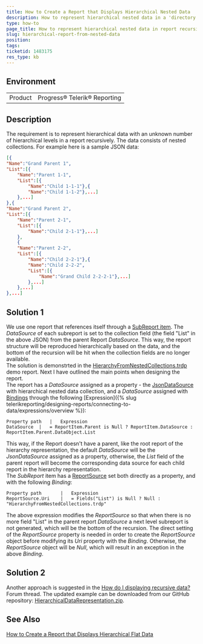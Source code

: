 ```yaml
---
title: How to Create a Report that Displays Hierarchical Nested Data
description: How to represent hierarchical nested data in a 'directory tree'-like report
type: how-to
page_title: How to represent hierarchical nested data in report recursively
slug: hierarchical-report-from-nested-data
position: 
tags: 
ticketid: 1483175
res_type: kb
---
```


## Environment
<table>
	<tbody>
		<tr>
			<td>Product</td>
			<td>Progress® Telerik® Reporting</td>
		</tr>
	</tbody>
</table>


## Description
The requirement is to represent hierarchical data with an unknown number of hierarchical levels in a report recursively. The data consists of nested collections. 
For example here is a sample JSON data:  
```JSON
[{
"Name":"Grand Parent 1",
"List":[{
	"Name":"Parent 1-1",
	"List":[{
		"Name":"Child 1-1-1"},{
		"Name":"Child 1-1-2"},...]
	},...]
},{
"Name":"Grand Parent 2",
"List":[{
	"Name":"Parent 2-1",
	"List":[{
		"Name":"Child 2-1-1"},...]
	},
	{
	"Name":"Parent 2-2",
	"List":[{
		"Name":"Child 2-2-1"},{
		"Name":"Child 2-2-2",
		"List":[{
			"Name":"Grand Child 2-2-2-1"},...]
		},...]
	},...]
},...]
```

## Solution 1
We use one report that references itself through a [SubReport item](../report-items-sub-report). The _DataSource_ of each subreport is set to the collection field 
(the field "List" in the above JSON) from the parent Report _DataSource_. This way, the report structure will be reproduced hierarchically based on the data, and the bottom 
of the recursion will be hit when the collection fields are no longer available.  
The solution is demonstrted in the [HierarchyFromNestedCollections.trdp](https://github.com/telerik/reporting-samples/blob/master/HierarchyFromNestedCollections.trdp) demo 
report. Next I have outlined the main points when designing the report.  
The report has a _DataSource_ assigned as a property - the [JsonDataSource](../jsondatasource-component) with hierarchical nested data collection, and a _DataSource_ assigned 
with [Bindings](../expressions-bindings) through the following [Expression]({% slug telerikreporting/designing-reports/connecting-to-data/expressions/overview %}):  
```
Property path	|	Expression
DataSource	|	= ReportItem.Parent is Null ? ReportItem.DataSource : ReportItem.Parent.DataObject.List
```
This way, if the Report doesn't have a parent, like the root report of the hierarchy representation, the default _DataSource_ will be the _JsonDataSource_ assigned as a property, otherwise, the _List_ field of the parent report will become the corresponding data source for each child report in the hierarchy representation.  
The _SubReport_ item has a [ReportSource](../report-sources-subreport) set both directly as a property, and with the following _Binding_:
```
Property path		|	Expression
ReportSource.Uri	|	= Fields("List") is Null ? Null : "HierarchyFromNestedCollections.trdp"
```
The above expression modifies the _ReportSource_ so that when there is no more field "List" in the parent report _DataSource_ a next level subreport is not generated, which will be the bottom of the recursion. The direct setting of the _ReportSource_ property is needed in order to create the _ReportSource_ object before modifying its _Uri_ property with the _Binding_. Otherwise, the _ReportSource_ object will be _Null_, which will result in an exception in the above _Binding_.

## Solution 2
Another approach is suggested in the [How do I displaying recursive data?](https://www.telerik.com/forums/how-do-i-displaying-recursive-data) Forum thread. The updated example 
can be downloaded from our GitHub repository: [HierarchicalDataRepresentation.zip](https://github.com/telerik/reporting-samples/blob/master/HierarchicalDataRepresentation.zip).

## See Also

[How to Create a Report that Displays Hierarchical Flat Data](hierarchical-report-from-flat-data)

